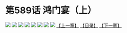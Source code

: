 # 第589话 鸿门宴（上）
![](https://mhpic.xiaomingtaiji.net/comic/D/斗破苍穹拆分版/589话/1.jpg-zymk.middle.webp)
![](https://mhpic.xiaomingtaiji.net/comic/D/斗破苍穹拆分版/589话/2.jpg-zymk.middle.webp)
![](https://mhpic.xiaomingtaiji.net/comic/D/斗破苍穹拆分版/589话/3.jpg-zymk.middle.webp)
![](https://mhpic.xiaomingtaiji.net/comic/D/斗破苍穹拆分版/589话/4.jpg-zymk.middle.webp)
![](https://mhpic.xiaomingtaiji.net/comic/D/斗破苍穹拆分版/589话/5.jpg-zymk.middle.webp)
![](https://mhpic.xiaomingtaiji.net/comic/D/斗破苍穹拆分版/589话/6.jpg-zymk.middle.webp)
![](https://mhpic.xiaomingtaiji.net/comic/D/斗破苍穹拆分版/589话/7.jpg-zymk.middle.webp)
![](https://mhpic.xiaomingtaiji.net/comic/D/斗破苍穹拆分版/589话/8.jpg-zymk.middle.webp)
[【上一章】](./588.md)
[【目录】](./README.md)
[【下一章】](./590.md)
